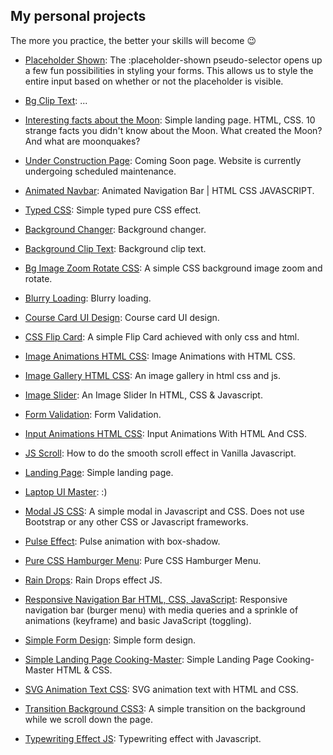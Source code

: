 ## My personal projects 
The more you practice, the better your skills will become 😉

- [Placeholder Shown](https://rodionsibov.github.io/projects/placeholder-shown/index.html):
The :placeholder-shown pseudo-selector opens up a few fun possibilities in styling your forms. This allows us to style the entire input based on whether or not the placeholder is visible.

- [Bg Clip Text](https://rodionsibov.github.io/projects/bg-clip-text/index.html):
...

- [Interesting facts about the Moon](https://rodionsibov.github.io/projects/facts-about-the-moon/index.html):
Simple landing page. HTML, CSS. 10 strange facts you didn't know about the Moon. What created the Moon? And what are moonquakes?

- [Under Construction Page](https://rodionsibov.github.io/projects/under-construction-page/index.html):
Coming Soon page. Website is currently undergoing scheduled maintenance.

- [Animated Navbar](https://rodionsibov.github.io/projects/animated-navbar/index.html):
Animated Navigation Bar | HTML CSS JAVASCRIPT.

- [Typed CSS](https://rodionsibov.github.io/projects/typed-css/index.html):
Simple typed pure CSS effect.

- [Background Changer](https://rodionsibov.github.io/projects/background-changer/index.html):
Background changer.

- [Background Clip Text](https://rodionsibov.github.io/projects/background-clip-text/index.html):
Background clip text.

- [Bg Image Zoom Rotate CSS](https://rodionsibov.github.io/projects/bg-image-zoom-rotate-css/index.html):
A simple CSS background image zoom and rotate.

- [Blurry Loading](https://rodionsibov.github.io/projects/blurry-loading/index.html):
Blurry loading.

- [Course Card UI Design](https://rodionsibov.github.io/projects/course-card-ui-design/index.html):
Course card UI design.

- [CSS Flip Card](https://rodionsibov.github.io/projects/css-flip-card/index.html):
A simple Flip Card achieved with only css and html.

- [Image Animations HTML CSS](https://rodionsibov.github.io/projects/image-animations-html-css/index.html):
Image Animations with HTML CSS.

- [Image Gallery HTML CSS](https://rodionsibov.github.io/projects/image-gallery-html-css/index.html):
An image gallery in html css and js.

- [Image Slider](https://rodionsibov.github.io/projects/image-slider/index.html):
An Image Slider In HTML, CSS & Javascript.

- [Form Validation](https://rodionsibov.github.io/projects/form-validation/index.html):
Form Validation.

- [Input Animations HTML CSS](https://rodionsibov.github.io/projects/input-animations-html-css/index.html):
Input Animations With HTML And CSS.

- [JS Scroll](https://rodionsibov.github.io/projects/js-scroll/index.html):
How to do the smooth scroll effect in Vanilla Javascript.

- [Landing Page](https://rodionsibov.github.io/projects/landing-page/index.html):
Simple landing page.

- [Laptop UI Master](https://rodionsibov.github.io/projects/laptop-ui-master/index.html):
:)

- [Modal JS CSS](https://rodionsibov.github.io/projects/modal-js-css/index.html):
A simple modal in Javascript and CSS. Does not use Bootstrap or any other CSS or Javascript frameworks.

- [Pulse Effect](https://rodionsibov.github.io/projects/pulse-effect/index.html):
Pulse animation with box-shadow.

- [Pure CSS Hamburger Menu](https://rodionsibov.github.io/projects/pure-css-hamburger-menu/index.html):
Pure CSS Hamburger Menu.

- [Rain Drops](https://rodionsibov.github.io/projects/rain-drops/index.html):
Rain Drops effect JS.

- [Responsive Navigation Bar HTML, CSS, JavaScript](https://rodionsibov.github.io/projects/responsive-navbar/index.html):
Responsive navigation bar (burger menu) with media queries and a sprinkle of animations (keyframe) and basic JavaScript (toggling).

- [Simple Form Design](https://rodionsibov.github.io/projects/simple-form-design/index.html):
Simple form design.

- [Simple Landing Page Cooking-Master](https://rodionsibov.github.io/projects/simple-landing-page-cooking-master/index.html):
Simple Landing Page Cooking-Master HTML & CSS.

- [SVG Animation Text CSS](https://rodionsibov.github.io/projects/svg-animation-text-css/index.html):
SVG animation text with HTML and CSS.

- [Transition Background CSS3](https://rodionsibov.github.io/projects/transition-background-css3/index.html):
A simple transition on the background while we scroll down the page.

- [Typewriting Effect JS](https://rodionsibov.github.io/projects/typewriting-effect-js/index.html):
Typewriting effect with Javascript.
